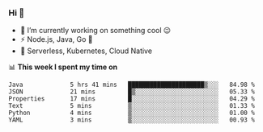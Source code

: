 ### Hi 👋

<!--
**nodejh/nodejh** is a ✨ _special_ ✨ repository because its `README.md` (this file) appears on your GitHub profile.

Here are some ideas to get you started:

- 🔭 I’m currently working on ...
- 🌱 I’m currently learning ...
- 👯 I’m looking to collaborate on ...
- 🤔 I’m looking for help with ...
- 💬 Ask me about ...
- 📫 How to reach me: ...
- 😄 Pronouns: ...
- ⚡ Fun fact: ...
-->

- 🔭 I’m currently working on something cool :wink:
- ⚡ Node.js, Java, Go :thought_balloon:
- 🤖 Serverless, Kubernetes, Cloud Native

📊 **This week I spent my time on**

<!--START_SECTION:waka-->

```text
Java             5 hrs 41 mins   █████████████████████▒░░░   84.98 %
JSON             21 mins         █▒░░░░░░░░░░░░░░░░░░░░░░░   05.33 %
Properties       17 mins         █░░░░░░░░░░░░░░░░░░░░░░░░   04.29 %
Text             5 mins          ▒░░░░░░░░░░░░░░░░░░░░░░░░   01.33 %
Python           4 mins          ▒░░░░░░░░░░░░░░░░░░░░░░░░   01.00 %
YAML             3 mins          ▒░░░░░░░░░░░░░░░░░░░░░░░░   00.93 %
```

<!--END_SECTION:waka-->


<!--
:traffic_light: **Visitors**

![visitors](https://visitor-badge.glitch.me/badge?page_id=nodejh.nodejh)
-->
